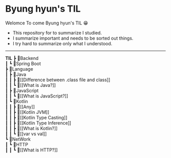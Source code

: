 # Byung hyun's TIL
Welomce To come Byung hyun's TIL 😁
- This repository for to summarize I studied.
- I summarize important and needs to be sorted out things.
- I try hard to summarize only what I understood.

---
**TIL**
 ┣ 📂Backend        
 ┃ ┗ 📂Spring Boot          
 ┣ 📂Language        
 ┃ ┣ 📂Java          
 ┃ ┃ ┣ 📜[[Difference between .class file and class]]            
 ┃ ┃ ┗ 📜[[What is Java?]]           
 ┃ ┣ 📂JavaScript             
 ┃ ┃ ┗ 📜[[What is JavaScript?]]           
 ┃ ┗ 📂Kotlin             
 ┃ ┃ ┣ 📜[[Any]]           
 ┃ ┃ ┣ 📜[[Kotlin JVM]]            
 ┃ ┃ ┣ 📜[[Kotlin Type Casting]]           
 ┃ ┃ ┣ 📜[[Kotlin Type Inference]]           
 ┃ ┃ ┣ 📜[[What is Kotlin?]]             
 ┃ ┃ ┗ 📜[[var vs val]]           
 ┗ 📂NetWork             
 ┃ ┗ 📂HTTP           
 ┃ ┃ ┗ 📜[[What is HTTP?]]           
